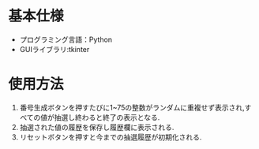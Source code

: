 # 基本仕様
- プログラミング言語：Python
- GUIライブラリ:tkinter

# 使用方法
1. 番号生成ボタンを押すたびに1~75の整数がランダムに重複せず表示され,すべての値が抽選し終わると終了の表示となる.
1. 抽選された値の履歴を保存し履歴欄に表示される.
1. リセットボタンを押すと今までの抽選履歴が初期化される.
